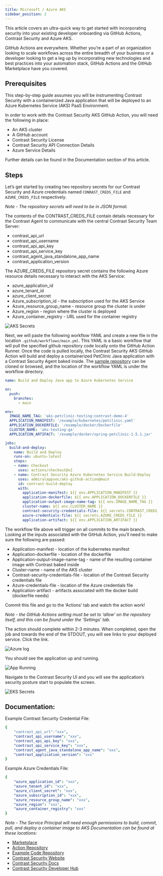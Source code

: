 ```yaml
---
title: Microsoft / Azure AKS
sidebar_position: 2
---
```


This article covers an ultra-quick way to get started with incorporating security into your existing developer onboarding via GitHub Actions, Contrast Security and Azure AKS.

GitHub Actions are everywhere. Whether you’re a part of an organization looking to scale workflows across the entire breadth of your business or a developer looking to get a leg up by incorporating new technologies and best practices into your automation stack, GitHub Actions and the GitHub Marketplace have you covered.

## Prerequisites

This step-by-step guide assumes you will be instrumenting Contrast Security with a containerized Java application that will be deployed to an Azure Kubernetes Service (AKS) PaaS Environment.

In order to work with the Contrast Security AKS GitHub Action, you will need the following in place:

 * An AKS cluster
 * A GitHub account
 * Contrast Security License
 * Contrast Security API Connection Details
 * Azure Service Details

Further details can be found in the Documentation section of this article.

## Steps

Let’s get started by creating two repository secrets for our Contrast Security and Azure credentials named `CONRAST_CREDS_FILE` and `AZURE_CREDS_FILE` respectively.

_Note - The repository secrets will need to be in JSON format._

The contents of the CONTRAST_CREDS_FILE contain details necessary for the Contrast Agent to communicate with the central Contrast Security Team Server:

 * contrast_api_url
 * contrast_api_username
 * contrast_api_api_key
 * contrast_api_service_key
 * contrast_agent_java_standalone_app_name
 * contrast_application_version

The AZURE_CREDS_FILE repository secret contains the following Azure resource details necessary to interact with the AKS Service:

 * azure_application_id
 * azure_tenant_id
 * azure_client_secret
 * Azure_subscription_id - the subscription used for the AKS Service
 * Azure_resource_group_name - resource group the cluster is under
 * Azure_region - region where the cluster is deployed
 * Azure_container_registry - URL used for the container registry

![AKS Secrets](azure-ga-secrets.png)

Next, we will paste the following workflow YAML and create a new file in the location `.github/workflows/main.yml`. This YAML is a basic workflow that will pull the specified github repository code locally onto the GitHub Action Runner. Once the code is pulled locally, the Contrast Security AKS GitHub Action will build and deploy a containerized PetClinic Java application with a Contrast Security Agent baked inside. The [sample repository](https://github.com/admiralappsec/eks-github-actions-demo) can be cloned or browsed, and the location of the workflow YAML is under the workflow directory.

```yaml
name: Build and Deploy Java app to Azure Kubernetes Service

on:
  push:
    branches:
      - main

env:
  IMAGE_NAME_TAG: 'aks-petclinic-testing:contrast-demo-4'
  APPLICATION_MANIFEST: '/example/kubernetes/petclinic.yaml'
  APPLICATION_DOCKERFILE: '/example/docker/Dockerfile'
  CLUSTER_NAME: 'aks-testing-ga'
  APPLICATION_ARTIFACT: '/example/docker/spring-petclinic-1.5.1.jar'

jobs:
  build-and-deploy:
    name: Build and Deploy
    runs-on: ubuntu-latest
    steps:
    - name: Checkout
      uses: actions/checkout@v2
    - name: Contrast Security Azure Kubernetes Service Build-Deploy
      uses: admiralappsec/aks-github-action@main
      id: contrast-build-deploy
      with:
        application-manifest: ${{ env.APPLICATION_MANIFEST }}
        application-dockerfile: ${{ env.APPLICATION_DOCKERFILE }}
        application-output-image-name-tag: ${{ env.IMAGE_NAME_TAG }}
        cluster-name: ${{ env.CLUSTER_NAME }}
        contrast-security-credentials-file: ${{ secrets.CONTRAST_CREDS_FILE }}
        azure-credentials-file: ${{ secrets.AZURE_CREDS_FILE }}
        application-artifact: ${{ env.APPLICATION_ARTIFACT }}
```

The workflow file above will trigger on all commits to the main branch. Looking at the inputs associated with the GitHub Action, you’ll need to make sure the following are passed:

 * Application-manifest - location of the kubernetes manifest
 * Application-dockerfile - location of the dockerfile
 * Application-output-image-name-tag - name of the resulting container image with Contrast baked inside
 * Cluster-name - name of the AKS cluster
 * Contrast-security-credentials-file - location of the Contrast Security credentials file
 * Azure-credentials-file - location of the Azure credentials file
 * Application-artifact - artifacts associated with the docker build (dockerfile needs)

Commit this file and go to the ‘Actions’ tab and watch the action work!

_Note - the GitHub Actions setting must be set to ‘allow’ on the repository itself, and this can be found under the ‘Settings’ tab._

The action should complete within 2-3 minutes. When completed, open the job and towards the end of the STDOUT, you will see links to your deployed service. Click the link.

![Azure log](azure-ga-log-output.png)

You should see the application up and running.

![App Running](spring-boot-petclinic-landing-page.png)

Navigate to the Contrast Security UI and you will see the application’s security posture start to populate the screen.

![EKS Secrets](contast-ui-f-screen-shot.png)

## Documentation:

Example Contrast Security Credential File:

```yaml
{
    "contrast_api_url":"xxx",
    "contrast_api_username": "xxx",
    "contrast_api_api_key": "xxx",
    "contrast_api_service_key": "xxx",
    "contrast_agent_java_standalone_app_name": "xxx",
    "contrast_application_version": "xxx"
}
```

Example Azure Credentials File:

```yaml
{
    "azure_application_id": "xxx",
    "azure_tenant_id": "xxx",
    "azure_client_secret": "xxx",
    "azure_subscription_id": "xxx",
    "azure_resource_group_name": "xxx",
    "azure_region": "xxx",
    "azure_container_registry": "xxx"
}
```

_Note - The Service Principal will need enough permissions to build, commit, pull, and deploy a container image to AKS Documentation can be found at these locations:_

 * [Marketplace](https://github.com/marketplace/actions/contrast-security-eks-build-deploy)
 * [Action Repository](https://github.com/Contrast-Security-OSS/integration-eks-github-action)
 * [Example Code Repository](https://github.com/admiralappsec/eks-github-actions-demo)
 * [Contrast Security Website](https://contrastsecurity.com/)
 * [Contrast Security Docs](https://docs.contrastsecurity.com/?lang=en)
 * [Contrast Security Developer Hub](https://contrastfree.contrastsecurity.com/)
